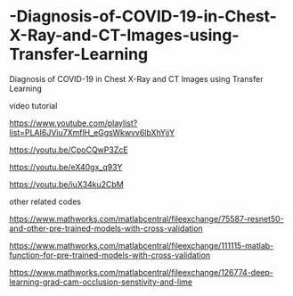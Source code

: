 # -Diagnosis-of-COVID-19-in-Chest-X-Ray-and-CT-Images-using-Transfer-Learning


 Diagnosis of COVID-19 in Chest X-Ray and CT Images using Transfer Learning
 
 
 video tutorial 
 
 
 https://www.youtube.com/playlist?list=PLAI6JViu7XmflH_eGgsWkwvv6lbXhYjjY
 
 https://youtu.be/CpoCQwP3ZcE
 
 https://youtu.be/eX40gx_q93Y
 
 https://youtu.be/iuX34ku2CbM
 
 
 other related codes
 
 
 https://www.mathworks.com/matlabcentral/fileexchange/75587-resnet50-and-other-pre-trained-models-with-cross-validation
 
 
 https://www.mathworks.com/matlabcentral/fileexchange/111115-matlab-function-for-pre-trained-models-with-cross-validation
 
 
 https://www.mathworks.com/matlabcentral/fileexchange/126774-deep-learning-grad-cam-occlusion-senstivity-and-lime
 
